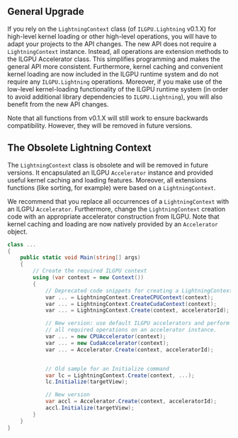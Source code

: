 ## General Upgrade

If you rely on the `LightningContext` class (of `ILGPU.Lightning` v0.1.X) for high-level kernel loading or other high-level operations, you will have to adapt your projects to the API changes.
The new API does not require a `LightningContext` instance.
Instead, all operations are extension methods to the ILGPU Accelerator class.
This simplifies programming and makes the general API more consistent.
Furthermore, kernel caching and convenient kernel loading are now included in the ILGPU runtime system and do not require any `ILGPU.Lightning` operations.
Moreover, if you make use of the low-level kernel-loading functionality of the ILGPU runtime system (in order to avoid additional library dependencies to `ILGPU.Lightning`), you will also benefit from the new API changes.

Note that all functions from v0.1.X will still work to ensure backwards compatibility.
However, they will be removed in future versions.

## The Obsolete Lightning Context

The `LightningContext` class is obsolete and will be removed in future versions.
It encapsulated an ILGPU `Accelerator` instance and provided useful kernel caching and loading features.
Moreover, all extensions functions (like sorting, for example) were based on a `LightningContext`.

We recommend that you replace all occurrences of a `LightningContext` with an ILGPU `Accelerator`.
Furthermore, change the `LightningContext` creation code with an appropriate accelerator construction from ILGPU.
Note that kernel caching and loading are now natively provided by an `Accelerator` object.

```c#
class ...
{
    public static void Main(string[] args)
    {
        // Create the required ILGPU context
        using (var context = new Context())
        {
            // Deprecated code snippets for creating a LightningContext
            var ... = LightningContext.CreateCPUContext(context);
            var ... = LightningContext.CreateCudaContext(context);
            var ... = LightningContext.Create(context, acceleratorId);

            // New version: use default ILGPU accelerators and perform
            // all required operations on an accelerator instance.
            var ... = new CPUAccelerator(context);
            var ... = new CudaAccelerator(context);
            var ... = Accelerator.Create(context, acceleratorId);


            // Old sample for an Initialize command
            var lc = LightningContext.Create(context, ...);
            lc.Initialize(targetView);

            // New version
            var accl = Accelerator.Create(context, acceleratorId);
            accl.Initialize(targetView);
        }
    }
}
```